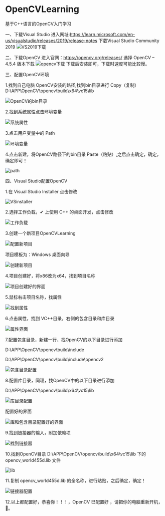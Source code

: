 # OpenCVLearning
基于C++语言的OpenCV入门学习


一、下载Visual Studio
进入网址:https://learn.microsoft.com/en-us/visualstudio/releases/2019/release-notes
下载Visual Studio Community 2019
![VS2019下载](https://user-images.githubusercontent.com/99727314/206912007-b710db93-6090-4ce0-9403-8685f28bcab8.png)

二、下载OpenCV
进入官网：https://opencv.org/releases/
选择 OpenCV – 4.5.4 版本下载
![opencv下载](https://user-images.githubusercontent.com/99727314/206912221-10f56325-744b-4b23-ace4-addab5dd56bd.png)
下载后安装即可，下载时速度可能比较慢。

三、配置OpenCV环境

1.找到自己电脑 OpenCV安装的路径,找到bin目录进行 Copy（复制）D:\APP\OpenCV\opencv\build\x64\vc15\lib

![OpenCV的bin目录](https://user-images.githubusercontent.com/99727314/206951488-c0b3ca46-9eba-49dc-9cce-55901ab56d98.png)


2.找到系统属性点击环境变量

![系统属性](https://user-images.githubusercontent.com/99727314/206912887-ffa32da4-fa02-4ff2-9094-0e7627c0bdfd.png)

3.点击用户变量中的 Path

![环境变量](https://user-images.githubusercontent.com/99727314/206913061-95c120fd-80df-4052-9e51-61e907c195df.png)

4.点击新建，将OpenCV路径下的bin目录 Paste（粘贴）,之后点击确定，确定，确定即可！

![path](https://user-images.githubusercontent.com/99727314/206951555-760e1b22-3be3-43b4-af66-79ff6895bcde.png)


四、Visual Studio配置OpenCV

1.在 Visual Studio Installer 点击修改

![VSinstaller](https://user-images.githubusercontent.com/99727314/206946341-8abc8009-b694-46d2-9ab6-7f96b3a30916.png)


2.选择工作负载，✔ 上使用 C++ 的桌面开发，点击修改

![工作负载](https://user-images.githubusercontent.com/99727314/206946377-37240b1a-e980-4abc-bef9-8c9991985cd1.png)

3.创建一个新项目OpenCVLearning

![配置新项目](https://user-images.githubusercontent.com/99727314/206946528-ea914d27-47cd-45f9-8df7-a09391c7a0b5.png)


项目模板为：Windows 桌面向导

![创建新项目](https://user-images.githubusercontent.com/99727314/206946512-5637039c-d219-4080-9b13-10e878b7dd19.png)

4.项目创建好，将x86改为x64，找到项目名称

![项目创建好的界面](https://user-images.githubusercontent.com/99727314/206946619-d7464194-d753-4063-b9cc-01967ebd213f.png)

5.鼠标右击项目名称，找属性

![找到属性](https://user-images.githubusercontent.com/99727314/206949655-9be63826-e252-495f-98c8-ec8c8f6ce984.png)

6.点击属性，找到 VC++目录，右侧的包含目录和库目录

![属性界面](https://user-images.githubusercontent.com/99727314/206949780-7001c5c2-f518-43e0-ba7f-453370a92d69.png)

7.配置包含目录，新建一行，找OpenCV的以下目录进行添加

D:\APP\OpenCV\opencv\build\include

D:\APP\OpenCV\opencv\build\include\opencv2

![包含目录配置](https://user-images.githubusercontent.com/99727314/206950203-298b0527-70f0-4e59-b448-99346be35450.png)

8.配置库目录，同理，找OpenCV中的以下目录进行添加

D:\APP\OpenCV\opencv\build\x64\vc15\lib

![库目录配置](https://user-images.githubusercontent.com/99727314/206950553-26dd3cfc-0b59-4e9b-9f90-aaadad7ff9ce.png)

配置好的界面

![库和包含目录配置好的界面](https://user-images.githubusercontent.com/99727314/206950607-5f73dd1a-1e32-48a1-9df1-00436a98afd7.png)

9.找到链接器的输入，附加依赖项

![找到链接器](https://user-images.githubusercontent.com/99727314/206950749-8d2035e9-d1bc-44db-b197-afd9faa18ec1.png)

10.找到OpenCV目录 D:\APP\OpenCV\opencv\build\x64\vc15\lib 下的 opencv_world455d.lib 文件

![lib](https://user-images.githubusercontent.com/99727314/206950948-b1f2c6d0-799e-4ee9-9e36-8e099ee3184c.png)

11.复制 opencv_world455d.lib 的全名称，进行贴贴，之后确定，确定！

![链接器配置](https://user-images.githubusercontent.com/99727314/206951247-c0780172-4fb7-4d3f-946f-9749d1457def.png)

12.以上都配置好，恭喜你！！！，OpenCV 已配置好 ，请把你的电脑重新开机，🙂。



